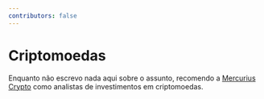 ```yaml
---
contributors: false
---
```


# Criptomoedas

Enquanto não escrevo nada aqui sobre o assunto, recomendo a [Mercurius Crypto](https://mercuriuscrypto.com/) como analistas de investimentos em criptomoedas.